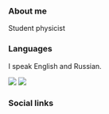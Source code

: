 <!--
**Beetz-Zero/Beetz-Zero** is a ✨ _special_ ✨ repository because its `README.md` (this file) appears on your GitHub profile.

Here are some ideas to get you started:

- 🔭 I’m currently working on ...
- 🌱 I’m currently learning ...
- 👯 I’m looking to collaborate on ...
- 🤔 I’m looking for help with ...
- 💬 Ask me about ...
- 📫 How to reach me: ...
- 😄 Pronouns: ...
- ⚡ Fun fact: ...
-->

### About me

Student physicist 

### Languages

I speak English and Russian.

<img src="https://img.shields.io/badge/C++-black?style=for-the-badge&logo=c++&logoColor=white"/> <img src="https://img.shields.io/badge/Python-Blue?style=for-the-badge&logo=python&logoColor=yellow"/>

### Social links



